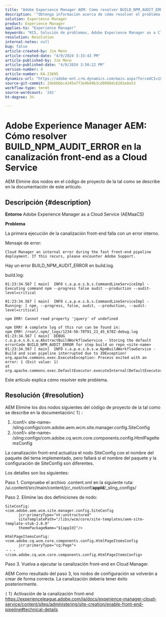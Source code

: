 ```yaml
---
title: "Adobe Experience Manager AEM: Cómo resolver BUILD_NPM_AUDIT_ERROR en la canalización front-end as a Cloud Service"
description: '"Obtenga información acerca de cómo resolver el problema cuando la primera ejecución de la canalización front-end falla con un error interno".'
solution: Experience Manager
product: Experience Manager
applies-to: "Experience Manager"
keywords: "KCS, Solución de problemas, Adobe Experience Manager as a Cloud Service AEM, as a Cloud Service, BUILD_NPM_AUDIT_ERROR, AEMaaCS, canalización front-end"
resolution: Resolution
internal-notes: null
bug: false
article-created-by: Jim Menn
article-created-date: "4/9/2024 3:33:43 PM"
article-published-by: Jim Menn
article-published-date: "4/9/2024 3:50:22 PM"
version-number: 4
article-number: KA-23895
dynamics-url: "https://adobe-ent.crm.dynamics.com/main.aspx?forceUCI=1&pagetype=entityrecord&etn=knowledgearticle&id=ba736286-86f6-ee11-a1fe-6045bd006268"
source-git-commit: 2de66bbc4245eff3e9b49b3cd0098dc6201e8e53
workflow-type: tm+mt
source-wordcount: '241'
ht-degree: 3%

---
```


# Adobe Experience Manager AEM: Cómo resolver BUILD_NPM_AUDIT_ERROR en la canalización front-end as a Cloud Service


AEM Elimine dos nodos en el código de proyecto de la tal como se describe en la documentación de este artículo.

## Descripción {#description}


<b>Entorno</b>
Adobe Experience Manager as a Cloud Service (AEMaaCS)

<b>Problema</b>

La primera ejecución de la canalización front-end falla con un error interno.

Mensaje de error:


```
Cloud Manager an internal error during the fast front-end pipeline deployment. If this recurs, please encounter Adobe Support.
```




Hay un error BUILD_NPM_AUDIT_ERROR en build.log.

build.log:


```
01:23:34.567 [ main]  INFO c.a.p.e.s.b.s.CommandLineServiceImpl - Executing command npm --progress false audit --production --audit-level=critical

01:23:34.567 [ main]  INFO c.a.p.e.s.b.s.CommandLineServiceImpl - Running: [ npm, --progress, false, audit, --production, --audit-level=critical] 

npm ERR! Cannot read property 'jquery' of undefined
```







```
npm ERR! A complete log of this run can be found in:
npm ERR! /root/.npm/_logs/1234-56-78T91_23_45_678Z-debug.log
01:23:34.567 [ main]  DEBUG c.a.p.e.s.b.s.w.AbstractBuildWorkflowService - Storing the default errorCode BUILD_NPM_AUDIT_ERROR for step build on repo <site-name>
01:23:34.567 [ main]  INFO c.a.p.e.s.b.s.w.NpmBuildWorkflowService - Build and scan pipeline interrupted due to IOException!
org.apache.commons.exec.ExecuteException: Process exited with an error: 1 (Exit value: 1)
at org.apache.commons.exec.DefaultExecutor.executeInternal(DefaultExecutor.java:404)
```


Este artículo explica cómo resolver este problema.




## Resolución {#resolution}


AEM Elimine los dos nodos siguientes del código de proyecto de la tal como se describe en la documentación`[` 1`]` :

1. /conf/`<` site-name`>` /sling:configs/com.adobe.aem.wcm.site.manager.config.SiteConfig
2. /conf/`<` site-name`>` /sling:configs/com.adobe.cq.wcm.core.components.config.HtmlPageItemsConfig

La canalización front-end actualiza el nodo SiteConfig con el nombre del paquete del tema implementado, pero fallará si el nombre del paquete y la configuración de SiteConfig son diferentes.

Los detalles son los siguientes:

Paso 1. Compruebe el archivo .content.xml en la siguiente ruta: /ui.content/src/main/content/jcr_root/conf/__appId__/_sling_configs/

Paso 2. Elimine las dos definiciones de nodo:


```
SiteConfig:
<com.adobe.aem.wcm.site.manager.config.SiteConfig
      jcr:primaryType="nt:unstructured"
      siteTemplatePath="/libs/wcm/core/site-templates/aem-site-template-stub-2.0.0"
      themePackageName="${appId}"/>
```



```
HtmlPageItemsConfig:
<com.adobe.cq.wcm.core.components.config.HtmlPageItemsConfig
      jcr:primaryType="cq:Page">
・・・
</com.adobe.cq.wcm.core.components.config.HtmlPageItemsConfig>
```


Paso 3. Vuelva a ejecutar la canalización front-end en Cloud Manager.

AEM Como resultado del paso 3, los nodos de configuración se volverán a crear de forma correcta. La canalización debería tener éxito posteriormente.

`[` 1`]`  Activación de la canalización front-end https://experienceleague.adobe.com/ja/docs/experience-manager-cloud-service/content/sites/administering/site-creation/enable-front-end-pipeline#technical-details
